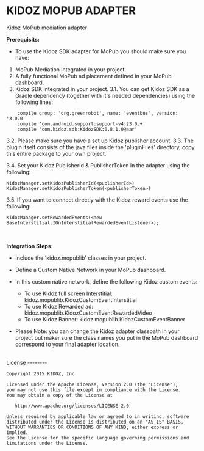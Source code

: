 # KIDOZ MOPUB ADAPTER
Kidoz MoPub mediation adapter
</br>

**Prerequisits:**
* To use the Kidoz SDK adapter for MoPub you should make sure you have:
1. MoPub Mediation integrated in your project.
2. A fully functional MoPub ad placement defined in your MoPub dashboard.
3. Kidoz SDK integrated in your project.
3.1. You can get Kidoz SDK as a Gradle dependency (together with it's needed dependencies) using the following lines:
```
    compile group: 'org.greenrobot', name: 'eventbus', version: '3.0.0'
    compile 'com.android.support:support-v4:23.0.+'
    compile 'com.kidoz.sdk:KidozSDK:0.8.1.0@aar'
```
3.2. Please make sure you have a set up Kidoz publisher account.
3.3. The plugin itself consists of the java files inside the 'pluginFiles' directory, copy this entire package to your own project.

3.4. Set your Kidoz PublisherId & PublisherToken in the adapter using the following:
```
KidozManager.setKidozPublisherId(<publisherId>)
KidozManager.setKidozPublisherToken(<publisherToken>)
```
3.5. If you want to connect directly with the Kidoz reward events use the following:
```
KidozManager.setRewardedEvents(<new BaseInterstitial.IOnInterstitialRewardedEventListener>);
```

</br>

**Integration Steps:**
* Include the 'kidoz.mopublib' classes in your project.
* Define a Custom Native Network in your MoPub dashboard.
* In this custom native network, define the following Kidoz custom events:
    * To use Kidoz full screen Interstitial: kidoz.mopublib.KidozCustomEventInterstitial
    * To use Kidoz Rewarded ad: kidoz.mopublib.KidozCustomEventRewardedVideo
    * To use Kidoz Banner: kidoz.mopublib.KidozCustomEventBanner

* Please Note: you can change the Kidoz adapter classpath in your project but maker sure the class names you put in the MoPub dashboard correspond to your final adapter location.
 

</br>
License
--------

    Copyright 2015 KIDOZ, Inc.

    Licensed under the Apache License, Version 2.0 (the "License");
    you may not use this file except in compliance with the License.
    You may obtain a copy of the License at

       http://www.apache.org/licenses/LICENSE-2.0

    Unless required by applicable law or agreed to in writing, software
    distributed under the License is distributed on an "AS IS" BASIS,
    WITHOUT WARRANTIES OR CONDITIONS OF ANY KIND, either express or implied.
    See the License for the specific language governing permissions and
    limitations under the License.

